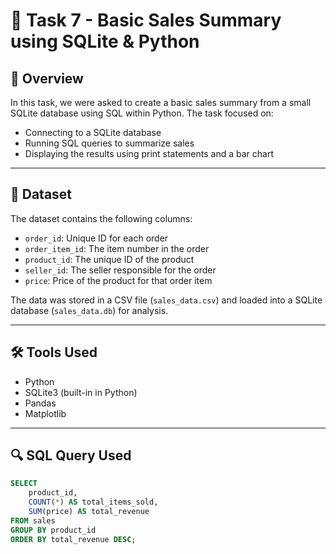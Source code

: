 # 🧾 Task 7 - Basic Sales Summary using SQLite & Python

## 📌 Overview

In this task, we were asked to create a basic sales summary from a small SQLite database using SQL within Python. The task focused on:
- Connecting to a SQLite database
- Running SQL queries to summarize sales
- Displaying the results using print statements and a bar chart

---

## 📂 Dataset

The dataset contains the following columns:
- `order_id`: Unique ID for each order
- `order_item_id`: The item number in the order
- `product_id`: The unique ID of the product
- `seller_id`: The seller responsible for the order
- `price`: Price of the product for that order item

The data was stored in a CSV file (`sales_data.csv`) and loaded into a SQLite database (`sales_data.db`) for analysis.

---

## 🛠 Tools Used
- Python
- SQLite3 (built-in in Python)
- Pandas
- Matplotlib

---

## 🔍 SQL Query Used

```sql
SELECT 
    product_id, 
    COUNT(*) AS total_items_sold,
    SUM(price) AS total_revenue
FROM sales
GROUP BY product_id
ORDER BY total_revenue DESC;
